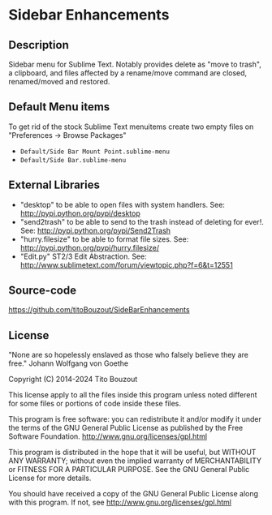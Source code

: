 # Sidebar Enhancements

## Description

Sidebar menu for Sublime Text. Notably provides delete as "move to trash", a
clipboard, and files affected by a rename/move command are closed, renamed/moved
and restored.

## Default Menu items

To get rid of the stock Sublime Text menuitems create two empty files on
"Preferences -> Browse Packages"

- `Default/Side Bar Mount Point.sublime-menu`
- `Default/Side Bar.sublime-menu`

## External Libraries

- "desktop" to be able to open files with system handlers. See:
  <http://pypi.python.org/pypi/desktop>
- "send2trash" to be able to send to the trash instead of deleting for ever!.
  See: <http://pypi.python.org/pypi/Send2Trash>
- "hurry.filesize" to be able to format file sizes. See:
  <http://pypi.python.org/pypi/hurry.filesize/>
- "Edit.py" ST2/3 Edit Abstraction. See:
  <http://www.sublimetext.com/forum/viewtopic.php?f=6&t=12551>

## Source-code

<https://github.com/titoBouzout/SideBarEnhancements>

## License

"None are so hopelessly enslaved as those who falsely believe they are free."
Johann Wolfgang von Goethe

Copyright (C) 2014-2024 Tito Bouzout

This license apply to all the files inside this program unless noted different
for some files or portions of code inside these files.

This program is free software: you can redistribute it and/or modify it under
the terms of the GNU General Public License as published by the Free Software
Foundation. <http://www.gnu.org/licenses/gpl.html>

This program is distributed in the hope that it will be useful, but WITHOUT ANY
WARRANTY; without even the implied warranty of MERCHANTABILITY or FITNESS FOR A
PARTICULAR PURPOSE. See the GNU General Public License for more details.

You should have received a copy of the GNU General Public License along with
this program. If not, see <http://www.gnu.org/licenses/gpl.html>

